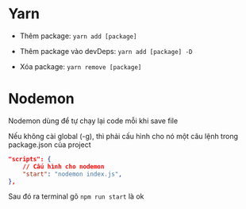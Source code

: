 # Yarn

- Thêm package: `yarn add [package]`

- Thêm package vào devDeps: `yarn add [package] -D`

- Xóa package: `yarn remove [package]`

# Nodemon

Nodemon dùng để tự chạy lại code mỗi khi save file

Nếu không cài global (-g), thì phải cấu hình cho nó một câu lệnh trong package.json của project

```json
"scripts": {
    // Cấu hình cho nodemon
    "start": "nodemon index.js",
},
```

Sau đó ra terminal gõ `npm run start` là ok
